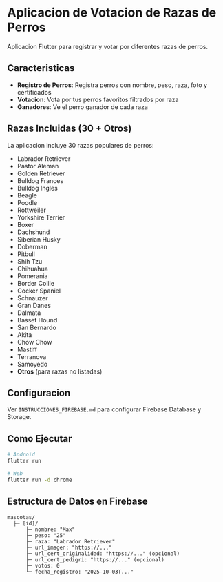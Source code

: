 # Aplicacion de Votacion de Razas de Perros

Aplicacion Flutter para registrar y votar por diferentes razas de perros.

## Caracteristicas

- **Registro de Perros**: Registra perros con nombre, peso, raza, foto y certificados
- **Votacion**: Vota por tus perros favoritos filtrados por raza
- **Ganadores**: Ve el perro ganador de cada raza

## Razas Incluidas (30 + Otros)

La aplicacion incluye 30 razas populares de perros:
- Labrador Retriever
- Pastor Aleman
- Golden Retriever
- Bulldog Frances
- Bulldog Ingles
- Beagle
- Poodle
- Rottweiler
- Yorkshire Terrier
- Boxer
- Dachshund
- Siberian Husky
- Doberman
- Pitbull
- Shih Tzu
- Chihuahua
- Pomerania
- Border Collie
- Cocker Spaniel
- Schnauzer
- Gran Danes
- Dalmata
- Basset Hound
- San Bernardo
- Akita
- Chow Chow
- Mastiff
- Terranova
- Samoyedo
- **Otros** (para razas no listadas)

## Configuracion

Ver `INSTRUCCIONES_FIREBASE.md` para configurar Firebase Database y Storage.

## Como Ejecutar

```bash
# Android
flutter run

# Web
flutter run -d chrome
```

## Estructura de Datos en Firebase

```
mascotas/
  ├─ [id]/
      ├─ nombre: "Max"
      ├─ peso: "25"
      ├─ raza: "Labrador Retriever"
      ├─ url_imagen: "https://..."
      ├─ url_cert_originalidad: "https://..." (opcional)
      ├─ url_cert_pedigri: "https://..." (opcional)
      ├─ votos: 0
      └─ fecha_registro: "2025-10-03T..."
```
